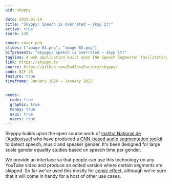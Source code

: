 ```yaml
---
uid: skyppy

date: 2023-01-19
title: "Skyppy: Speech is overrated – skyp it!"
active: true
score: 120

cover: cover.png
slides: ["image-01.png", "image-02.png"]
bifpresents: "Skyppy: Speech is overrated – skyp it!"
tagline: A web application built upon INA Speech Segmenter facilitating the skipping of certain types of audio in a video.
link: https://skyppy.tv
source: https://github.com/BadIdeaFactory/skyppy/
code: BIF 28
feature: true
timeframe: January 2020 – January 2023


needs:
  code: true
  graphic: true
  money: true
  uxui: true
  users: true
---
```


Skyppy builds upon the open source work of [Institut National de l'Audiovisuel](https://ina.fr) who have produced a [CNN-based audio segmentation toolkit](https://github.com/ina-foss/inaSpeechSegmenter) to detect speech, music and speaker gender. It's been designed for large scale gender equality studies based on speech time per gender. 

We provide an interface so that people can use this technology on any YouTube video and produce an edited version where certain segments are skipped. So far we've used this mostly for [comic effect](https://skyppy.tv/?#v=udVvb5giPcg&s=hqn&h=Chigusa&l=Robert), although we're sure that it will come in handy for a host of other use cases.

